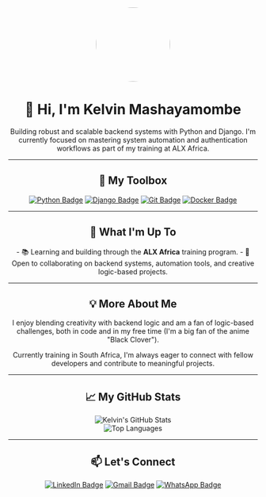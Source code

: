 <div align="center">
  <img src="https://za.pinterest.com/pin/22447698137177479/" width="150" style="border-radius: 50%;">
  <h1>👋 Hi, I'm Kelvin Mashayamombe</h1>
  <p>Building robust and scalable backend systems with Python and Django. I'm currently focused on mastering system automation and authentication workflows as part of my training at ALX Africa.</p>
</div>

---

<h2 align="center">🔧 My Toolbox</h2>
<div align="center">
  <a href="https://www.python.org/" target="_blank"><img src="https://img.shields.io/badge/Python-3776AB?style=for-the-badge&logo=python&logoColor=white" alt="Python Badge"></a>
  <a href="https://www.djangoproject.com/" target="_blank"><img src="https://img.shields.io/badge/Django-092E20?style=for-the-badge&logo=django&logoColor=white" alt="Django Badge"></a>
  <a href="https://git-scm.com/" target="_blank"><img src="https://img.shields.io/badge/Git-F05032?style=for-the-badge&logo=git&logoColor=white" alt="Git Badge"></a>
  <a href="https://www.docker.com/" target="_blank"><img src="https://img.shields.io/badge/Docker-2496ED?style=for-the-badge&logo=docker&logoColor=white" alt="Docker Badge"></a>
</div>

---

<h2 align="center">🚀 What I'm Up To</h2>
<div align="center">
  - 📚 Learning and building through the <strong>ALX Africa</strong> training program.
  - 🤝 Open to collaborating on backend systems, automation tools, and creative logic-based projects.
</div>

---

<h2 align="center">💡 More About Me</h2>
<div align="center">
  <p>I enjoy blending creativity with backend logic and am a fan of logic-based challenges, both in code and in my free time (I'm a big fan of the anime "Black Clover").</p>
  <p>Currently training in South Africa, I'm always eager to connect with fellow developers and contribute to meaningful projects.</p>
</div>

---

<h2 align="center">📈 My GitHub Stats</h2>
<div align="center">
  <img src="https://github-readme-stats.vercel.app/api?username=2keller&show_icons=true&theme=dark" alt="Kelvin's GitHub Stats">
  <br>
  <img src="https://github-readme-stats.vercel.app/api/top-langs/?username=2keller&theme=dark" alt="Top Languages">
</div>

---

<h2 align="center">📫 Let's Connect</h2>
<div align="center">
  <a href="https://www.linkedin.com/in/kelvin-mashayamombe-32372b293/" target="_blank"><img src="https://img.shields.io/badge/LinkedIn-0077B5?style=for-the-badge&logo=linkedin&logoColor=white" alt="LinkedIn Badge"></a>
  <a href="mailto:mashayamombekelvinn@gmail.com"><img src="https://img.shields.io/badge/Gmail-D14836?style=for-the-badge&logo=gmail&logoColor=white" alt="Gmail Badge"></a>
  <a href="https://wa.me/27694023245" target="_blank"><img src="https://img.shields.io/badge/WhatsApp-25D366?style=for-the-badge&logo=whatsapp&logoColor=white" alt="WhatsApp Badge"></a>
</div>
